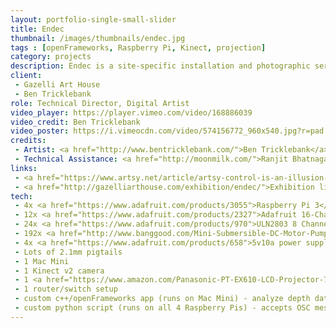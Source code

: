 ```yaml
---
layout: portfolio-single-small-slider
title: Endec
thumbnail: /images/thumbnails/endec.jpg
tags : [openFrameworks, Raspberry Pi, Kinect, projection]
category: projects
description: Endec is a site-specific installation and photographic series which explores notions of control and freedom through our relationship with technology. The reflection pool is set within the gallery’s ground floor, themes of reaction and distortion are addressed through the audience’s interaction with a bright, white pool. Filled with opaque milky substance, the pool serves as a liquid canvas, which both responds to and is manipulated by the viewer. Using a combination of projection and sensors that analyze motion, the piece is activated by the audience’s varying levels of action and inaction. The ripples intensify as the viewer nears the installation simultaneously repelling points of light to reveal a silhouette below this viscous plane. Creating a visual interplay between surface and motion, intimate moments of reflection and influence are realized through the undulating patterns in this innately infinite and abstractcanvas.Endec marks the first installment of a two-part exhibition with an eponymously titled short film deriving inspiration from the installation and photographic series to follow.
client: 
 - Gazelli Art House
 - Ben Tricklebank
role: Technical Director, Digital Artist
video_player: https://player.vimeo.com/video/168886039
video_credit: Ben Tricklebank
video_poster: https://i.vimeocdn.com/video/574156772_960x540.jpg?r=pad
credits: 
 - Artist: <a href="http://www.bentricklebank.com/">Ben Tricklebank</a>
 - Technical Assistance: <a href="http://moonmilk.com/">Ranjit Bhatnagar</a>
links: 
 - <a href="https://www.artsy.net/article/artsy-control-is-an-illusion-new-work-from-ben-tricklebank-at-gazelli-art-house">“Control Is an Illusion” New Work from Ben Tricklebank at Gazelli Art House</a>
 - <a href="http://gazelliarthouse.com/exhibition/endec/">Exhibition listing</a>
tech: 
 - 4x <a href="https://www.adafruit.com/products/3055">Raspberry Pi 3</a>
 - 12x <a href="https://www.adafruit.com/products/2327">Adafruit 16-Channel PWM / Servo HAT for Raspberry Pi - Mini Kit</a>
 - 24x <a href="https://www.adafruit.com/products/970">ULN2803 8 Channel Darlington Driver (Solenoid/Unipolar Stepper)</a>
 - 192x <a href="http://www.banggood.com/Mini-Submersible-DC-Motor-Pump-3V-120LH-Low-Noise-Max-Lift-p-87235.html">Mini Submersible DC Motor Pump 3V 120L/H Low Noise Max Lift</a>
 - 4x <a href="https://www.adafruit.com/products/658">5v10a power supplies</a>
 - Lots of 2.1mm pigtails
 - 1 Mac Mini
 - 1 Kinect v2 camera
 - 1 <a href="https://www.amazon.com/Panasonic-PT-EX610-LCD-Projector-720p/dp/B00M9G50GC">Panasonic PT-EX610<a/> projector
 - 1 router/switch setup
 - custom c++/openFrameworks app (runs on Mac Mini) - analyze depth data from Kinect, generate projected imagery, send OSC to Raspberry Pis to control pumps
 - custom python script (runs on all 4 Raspberry Pis) - accepts OSC messages from Mac Mini, uses that data to control pumps via motor hats
---
```


														